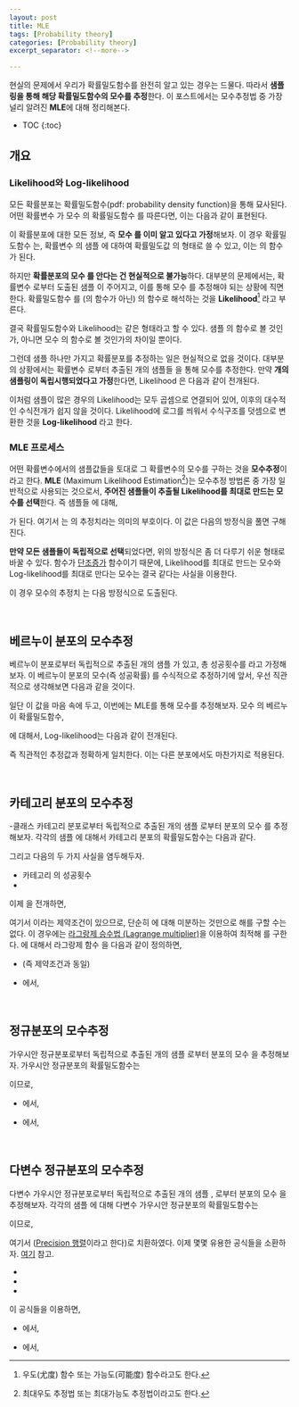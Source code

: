 ```yaml
---
layout: post
title: MLE
tags: [Probability theory]
categories: [Probability theory]
excerpt_separator: <!--more-->

---
```


현실의 문제에서 우리가 확률밀도함수를 완전히 알고 있는 경우는 드물다. 따라서 **샘플링을 통해 해당 확률밀도함수의 모수를 추정**한다. 이 포스트에서는 모수추정법 중 가장 널리 알려진 **MLE**에 대해 정리해본다. 
<!--more-->

* TOC
{:toc}

## 개요
### Likelihood와 Log-likelihood
모든 확률분포는 확률밀도함수(pdf: probability density function)을 통해 묘사된다. 어떤 확률변수 <span><script type="math/tex">X</script></span>가 모수 <span><script type="math/tex">\theta</script></span>의 확률밀도함수 <span><script type="math/tex">\mathbf{F}</script></span>를 따른다면, 이는 다음과 같이 표현된다. 

<div class="math"><script type="math/tex; mode=display">
X \sim \mathbf{F}(\theta)
</script></div>

이 확률분포에 대한 모든 정보, 즉 **모수 <span><script type="math/tex">\theta</script></span>를 이미 알고 있다고 가정**해보자. 이 경우 확률밀도함수 <span><script type="math/tex">\mathbf{F}</script></span>는, 확률변수 <span><script type="math/tex">X</script></span>의 샘플 <span><script type="math/tex">x</script></span> 에 대하여 확률밀도값 <span><script type="math/tex">p(\cdot \mid \theta)</script></span> 의 형태로 쓸 수 있고, 이는 <span><script type="math/tex">x</script></span>의 함수가 된다. 

<div class="math"><script type="math/tex; mode=display">
\mathbf{F}(x; \theta) = p(X=x \mid \theta) \rightarrow {\small\it\text{function of }} x
</script></div>

하지만 **확률분포의 모수 <span><script type="math/tex">\theta</script></span>를 안다는 건 현실적으로 불가능**하다. 대부분의 문제에서는, 확률변수 <span><script type="math/tex">X</script></span>로부터 도출된 샘플 <span><script type="math/tex">x</script></span> 이 주어지고, 이를 통해 모수 <span><script type="math/tex">\theta</script></span>를 추정해야 되는 상황에 직면한다. 확률밀도함수 <span><script type="math/tex">\mathbf{F}</script></span>를 (<span><script type="math/tex">x</script></span>의 함수가 아닌) <span><script type="math/tex">\theta</script></span>의 함수로 해석하는 것을 **Likelihood**[^likelihood] <span><script type="math/tex">\mathcal{L}</script></span> 라고 부른다. 

<div class="math"><script type="math/tex; mode=display">
\mathcal{L} (\theta ; x) = \mathbf{F}(x; \theta) \rightarrow {\small\it\text{function of }} \theta
</script></div>

[^likelihood]: 우도(尤度) 함수 또는 가능도(可能度) 함수라고도 한다. 

결국 확률밀도함수와 Likelihood는 같은 형태라고 할 수 있다. 샘플 <span><script type="math/tex">x</script></span>의 함수로 볼 것인가, 아니면 모수 <span><script type="math/tex">\theta</script></span>의 함수로 볼 것인가의 차이일 뿐이다. 

<div class="math"><script type="math/tex; mode=display">
\mathbf{F}(x; \theta) = p(x \mid \theta)  = \mathcal{L} (\theta ; x) 
</script></div>

그런데 샘플 <span><script type="math/tex">x</script></span> 하나만 가지고 확률분포를 추정하는 일은 현실적으로 없을 것이다. 대부분의 상황에서는 확률변수 <span><script type="math/tex">X</script></span>로부터 추출된 <span><script type="math/tex">n</script></span>개의 샘플들 <span><script type="math/tex">\mathbf{x} = (x_1, \cdots x_n)</script></span>을 통해 모수를 추정한다. 만약 **<span><script type="math/tex">n</script></span>개의 샘플링이 독립시행되었다고 가정**한다면, Likelihood <span><script type="math/tex">\mathcal{L}</script></span>은 다음과 같이 전개된다. 

<div class="math"><script type="math/tex; mode=display">
\begin{aligned}
\mathcal{L}(\theta; \mathbf{x})
&= p(\mathbf{x} \mid \theta) \\
&= \prod_{i=1}^n p(X=x_i \mid \theta) \\
&= \prod_{i=1}^n \mathbf{F}(x_i ; \theta)
\end{aligned}
</script></div>

이처럼 샘플이 많은 경우의 Likelihood는 모두 곱셈으로 연결되어 있어, 이후의 대수적인 수식전개가 쉽지 않을 것이다. Likelihood에 로그를 씌워서 수식구조를 덧셈으로 변환한 것을 **Log-likelihood** 라고 한다. 

<div class="math"><script type="math/tex; mode=display">
\ln \mathcal{L} (\theta; \mathbf{x}) = \ln \left( \prod_{i=1}^n \mathbf{F}(x_i ; \theta) \right) = \sum_{i=1}^n \ln \left[ \mathbf{F}(x_i; \theta) \right]
</script></div>


### MLE 프로세스
어떤 확률변수에서의 샘플값들을 토대로 그 확률변수의 모수를 구하는 것을 **모수추정**이라고 한다. **MLE** (Maximum Likelihood Estimation[^mle])는 모수추정 방법론 중 가장 일반적으로 사용되는 것으로서, **주어진 샘플들이 추출될 Likelihood를 최대로 만드는 모수를 선택**한다. 즉 샘플들 <span><script type="math/tex">\mathbf{x} = (x_1, \cdots, x_n)</script></span> 에 대해, 

[^mle]: 최대우도 추정법 또는 최대가능도 추정법이라고도 한다. 

<div class="math"><script type="math/tex; mode=display">
\hat{\theta} = \underset{\theta}{\arg \max} \mathcal{L} (\theta; \mathbf{x}) 
</script></div>

가 된다. 여기서 <span><script type="math/tex">\hat\theta</script></span>는 <span><script type="math/tex">\theta</script></span>의 추정치라는 의미의 부호이다. 이 값은 다음의 방정식을 풀면 구해진다. 

<div class="math"><script type="math/tex; mode=display">
\frac{\partial}{\partial \theta} \mathcal{L} (\theta; \mathbf{x}) \Big|_{\hat\theta} = \frac{\partial}{\partial \theta} \left[ \prod_{i=1}^n \mathbf{F}(x_i ; \theta)  \right]_{\hat\theta} = 0
</script></div>

**만약 모든 샘플들이 독립적으로 선택**되었다면, 위의 방정식은 좀 더 다루기 쉬운 형태로 바꿀 수 있다. <span><script type="math/tex">\log</script></span> 함수가 [단조증가](https://en.wikipedia.org/wiki/Monotonic_function) 함수이기 때문에, Likelihood를 최대로 만드는 모수와 Log-likelihood를 최대로 만다는 모수는 결국 같다는 사실을 이용한다. 
<div class="math"><script type="math/tex; mode=display">
\hat{\theta} = \underset{\theta}{\arg \max} \mathcal{L} (\theta; \mathbf{x}) = \underset{\theta}{\arg \max} \ln\mathcal{L} (\theta; \mathbf{x})
</script></div>

이 경우 모수의 추정치 <span><script type="math/tex">\hat\theta</script></span>는 다음 방정식으로 도출된다. 

<div class="math"><script type="math/tex; mode=display">
\frac{\partial}{\partial \theta} \ln\mathcal{L} (\theta; \mathbf{x}) \Big|_{\hat\theta} = \frac{\partial}{\partial \theta} \left[ \sum_{i=1}^n \ln \left[ \mathbf{F}(x_i ; \theta) \right]  \right]_{\hat\theta} = 0
</script></div>

<br/>

## 베르누이 분포의 모수추정
베르누이 분포로부터 독립적으로 추출된 <span><script type="math/tex">n</script></span>개의 샘플 <span><script type="math/tex">\mathbf{x} = (x_1, \cdots, x_n) \in \mathbb{R}^n</script></span> 가 있고, 총 성공횟수를 <span><script type="math/tex">n^* \equiv \sum^n_{i=1} x_i</script></span> 라고 가정해보자. 이 베르누이 분포의 모수(즉 성공확률) <span><script type="math/tex">\theta \in \mathbb{R}</script></span> 를 수식적으로 추정하기에 앞서, 우선 직관적으로 생각해보면 다음과 같을 것이다.  

<div class="math"><script type="math/tex; mode=display">
\hat{\theta} = \frac{n^*}{n}
</script></div>

일단 이 값을 마음 속에 두고, 이번에는 MLE를 통해 모수를 추정해보자. 모수 <span><script type="math/tex">\theta</script></span>의 베르누이 확률밀도함수, 

<div class="math"><script type="math/tex; mode=display">
\mathbf{Bern} (x; \theta) = \theta^{x} (1-\theta)^{1-x}
</script></div> 

에 대해서, Log-likelihood는 다음과 같이 전개된다. 

<div class="math"><script type="math/tex; mode=display">
\begin{aligned}
\ln \mathcal{L} (\theta; \mathbf{x})
&= \sum_{i=1}^n \ln \left[ \mathbf{Bern}(x_i ; \theta) \right] \\
&= \sum^n_{i=1} \left[ x_i \ln \theta + (1-x_i) \ln(1-\theta) \right] \\
&= \left( \sum^n_{i=1} x_i \right) \ln \theta + \left( n - \sum^n_{i=1} x_i \right) \ln(1-\theta) \\
&= n^* \ln \theta + (n - n^*) \ln (1 - \theta) \\\\
\frac{\partial}{\partial \theta} \ln \mathcal{L} (\theta; \mathbf{x}) \Big|_{\hat\theta}
&= \frac{n^*}{\hat\theta} - \frac{n - n^*}{1-\hat\theta} = 0 
\end{aligned}
</script></div>

<div class="math"><script type="math/tex; mode=display">
\therefore \hat{\theta} = \frac{n^*}{n}
</script></div>

즉 직관적인 추정값과 정확하게 일치한다. 이는 다른 분포에서도 마찬가지로 적용된다. 

<br/>

## 카테고리 분포의 모수추정
<span><script type="math/tex">k</script></span>-클래스 카테고리 분포로부터 독립적으로 추출된 <span><script type="math/tex">n</script></span>개의 샘플 <span><script type="math/tex">\mathbf{x} = (\mathbf{x}_1, \cdots, \mathbf{x}_n)</script></span> 로부터 분포의 모수 <span><script type="math/tex">{\Theta} = (\theta_1, \cdots, \theta_k)</script></span>를 추정해보자. 각각의 샘플 <span><script type="math/tex">\mathbf{x}_i = (x_{i1}, \cdots, x_{ik}) \in \mathbb{R}^k</script></span> 에 대해서 카테고리 분포의 확률밀도함수는 다음과 같다. 

<div class="math"><script type="math/tex; mode=display">
\mathbf{Cat} (\mathbf{x}_i; {\Theta}) = \prod^k_{j=1} \theta_j^{x_{ij}}
</script></div>

그리고 다음의 두 가지 사실을 염두해두자.  

* 카테고리 <span><script type="math/tex">j</script></span>의 성공횟수 <span><script type="math/tex">n_j \equiv \sum^n_{i=1} x_{ij}</script></span>
* <span><script type="math/tex">\sum^k_{j=1} n_j = n</script></span>

이제 <span><script type="math/tex">\log\mathcal{L}</script></span>을 전개하면, 

<div class="math"><script type="math/tex; mode=display">
\begin{aligned}
\ln \mathcal{L} ({\Theta}; \mathbf{x})
&= \sum_{i=1}^n \ln \left[ \mathbf{Cat}(\mathbf{x}_i ; \Theta) \right] \\
&= \sum^n_{i=1} \sum^k_{j=1} x_{ij} \ln \theta_j \\
&= \sum^k_{j=1} \ln \theta_j \left( \sum^n_{i=1} x_{ij} \right) \\
&= \sum^k_{j=1} n_j \ln \theta_j 
\end{aligned}
</script></div>

여기서 <span><script type="math/tex">\theta_1 + \cdots + \theta_k = 1</script></span> 이라는 제약조건이 있으므로, 단순히 <span><script type="math/tex">\Theta</script></span>에 대해 미분하는 것만으로 해를 구할 수는 없다. 이 경우에는 [라그랑제 승수법 (Lagrange multiplier)](https://en.wikipedia.org/wiki/Lagrange_multiplier)을 이용하여 최적해 <span><script type="math/tex">{\hat\Theta}</script></span>를 구한다. <span><script type="math/tex">\lambda \in \mathbb{R}</script></span> 에 대해서 라그랑제 함수 <span><script type="math/tex">\mathbf{L}</script></span>을 다음과 같이 정의하면, 

<div class="math"><script type="math/tex; mode=display">
\mathbf{L} ({\Theta}, \lambda) \equiv \ln \mathcal{L} ({\Theta}; \mathbf{x}) + \lambda \left( 1 - \sum_{j=1}^k \theta_j \right)
</script></div>

* <span><script type="math/tex">\frac{\partial}{\partial \lambda} \mathbf{L} \Big|_{\hat\Theta} = 0~~</script></span> <span><script type="math/tex">\Longrightarrow \sum_{j=1}^k \hat\theta_j = 1</script></span> (즉 제약조건과 동일)

* <span><script type="math/tex">\frac{\partial}{\partial \Theta} \mathbf{L} \Big|_{\hat\Theta} = 0</script></span> 에서, 


<div class="math"><script type="math/tex; mode=display">
\frac{\partial}{\partial \theta_j} \mathbf{L} (\Theta, \lambda) \Big|_{\hat\theta_j} = \frac{n_j}{\hat\theta_j} - \lambda = 0  ~\Rightarrow~ n_j = \lambda \hat\theta_j 
</script></div>

<div class="math"><script type="math/tex; mode=display">
n = \sum^k_{j=1} n_j = \lambda \sum^k_{j=1} \hat\theta_j = \lambda 
</script></div>

<div class="math"><script type="math/tex; mode=display">
\therefore \hat{\theta}_j = \frac{n_j}{n}
</script></div>

<br/>

## 정규분포의 모수추정
가우시안 정규분포로부터 독립적으로 추출된 <span><script type="math/tex">n</script></span>개의 샘플 <span><script type="math/tex">\mathbf{x} = (x_1, \cdots, x_n) \in \mathbb{R}^n</script></span> 로부터 분포의 모수 <span><script type="math/tex">\theta = (\mu, \sigma^2)</script></span>을 추정해보자. 가우시안 정규분포의 확률밀도함수는 

<div class="math"><script type="math/tex; mode=display">
\mathbf{N}(x; \theta) = \frac{1}{\sqrt{2 \pi \sigma^2}} \exp \left[ - \frac{(x - \mu)^2}{2 \sigma^2} \right]
</script></div>

이므로, 

<div class="math"><script type="math/tex; mode=display">
\begin{aligned}
\ln \mathcal{L} (\theta; \mathbf{x}) 
&= \sum_{i=1}^n \ln \left[ \mathbf{N}(x_i ; \theta) \right] \\
&= \sum^n_{i=1} \left[ - \frac{1}{2} \ln(2 \pi \sigma^2) - \frac{1}{2 \sigma^2} (x_i - \mu)^2 \right] \\
&= - \frac{n}{2} \ln(2 \pi \sigma^2) - \frac{1}{2 \sigma^2} \sum^n_{i=1} (x_i - \mu)^2
\end{aligned}
</script></div>


* <span><script type="math/tex">\frac{\partial}{\partial \mu} \ln \mathcal{L} \Big|_{\hat\theta} = 0</script></span> 에서, 

<div class="math"><script type="math/tex; mode=display">
\frac{\partial}{\partial \mu} \ln \mathcal{L} (\theta; \mathbf{x}) \Big|_{\hat\theta} = \frac{1}{\sigma^2} \sum^n_{i=1} (x_i - \hat\mu) = 0
</script></div>

<div class="math"><script type="math/tex; mode=display">
\therefore \hat{\mu} = \frac{1}{n} \sum^n_{i=1} x_i
</script></div>


* <span><script type="math/tex">\frac{\partial}{\partial \sigma^2} \ln \mathcal{L} \Big|_{\hat\theta} = 0</script></span> 에서, 

<div class="math"><script type="math/tex; mode=display">
\frac{\partial}{\partial \sigma^2} \ln \mathcal{L} (\theta; \mathbf{x}) \Big|_{\hat\theta} = - \frac{n}{2 \hat\sigma^2} + \frac{1}{2 (\hat\sigma^2)^2} \sum^n_{i=1} (x_i - \hat\mu)^2 = 0
</script></div>

<div class="math"><script type="math/tex; mode=display">
\therefore \hat{\sigma}^2 = \frac{1}{n} \sum^n_{i=1} (x_i - \hat\mu)^2
</script></div>


<br/>

## 다변수 정규분포의 모수추정
다변수 가우시안 정규분포로부터 독립적으로 추출된 <span><script type="math/tex">n</script></span>개의 샘플 <span><script type="math/tex">\mathbf{x} = (\mathbf{x}_1, \cdots, \mathbf{x}_n)</script></span>, <span><script type="math/tex">\mathbf{x}_i \in \mathbb{R}^d</script></span>로부터 분포의 모수 <span><script type="math/tex">{\Theta} = ({\mu}, \mathbf{\Sigma})</script></span>을 추정해보자. 각각의 샘플 <span><script type="math/tex">\mathbf{x}_i</script></span>에 대해 다변수 가우시안 정규분포의 확률밀도함수는 

<div class="math"><script type="math/tex; mode=display">
\mathbf{N}_d (\mathbf{x}_i; \Theta) = \frac{1}{(2 \pi)^{d/2} |\mathbf{\Sigma}|^{1/2}} \exp \left[ -\frac{1}{2} (\mathbf{x}-{\mu})^\mathsf{T} \mathbf{\Sigma}^{-1} (\mathbf{x}-{\mu}) \right]
</script></div>

이므로, 

<div class="math"><script type="math/tex; mode=display">
\begin{aligned}
\ln \mathcal{L} ({\Theta}; \mathbf{x}) 
&= \sum^n_{i=1} \ln \left[ \mathbf{N}_d (\mathbf{x}_i ; \Theta)  \right]\\
&= \sum^n_{i=1} \left[ - {d \over 2} \ln (2 \pi) - {1 \over 2} \ln |\mathbf{\Sigma}| - {1 \over 2} (\mathbf{x}_i-{\mu})^\mathsf{T} \mathbf{\Sigma}^{-1} (\mathbf{x}_i-{\mu}) \right] \\
&= - {nd \over 2} \ln (2 \pi) - {n \over 2} \ln |\mathbf{\Sigma}| - {1 \over 2} \sum^n_{i=1} (\mathbf{x}_i-{\mu})^\mathsf{T} \mathbf{\Sigma}^{-1} (\mathbf{x}_i-{\mu}) \\
&= - {nd \over 2} \ln (2 \pi) + {n \over 2} \ln |\mathbf{\Lambda}| - {1 \over 2} \sum^n_{i=1} (\mathbf{x}_i-{\mu})^\mathsf{T} \mathbf{\Lambda} (\mathbf{x}_i-{\mu})
\end{aligned}
</script></div>


여기서 <span><script type="math/tex">\mathbf{\Sigma}^{-1} \overset{\text{let}}{=} \mathbf{\Lambda}</script></span> ([Precision 행렬](https://en.wikipedia.org/wiki/Precision_(statistics))이라고 한다)로 치환하였다. 이제 몇몇 유용한 공식들을 소환하자. [여기](https://gem763.github.io/linear%20algebra/%ED%96%89%EB%A0%AC%EC%9D%98-%EB%AF%B8%EB%B6%84.html#%ED%96%89%EB%A0%AC%EB%AF%B8%EB%B6%84%EC%9D%98-%EC%A3%BC%EC%9A%94%EC%84%B1%EC%A7%88) 참고. 

* <span><script type="math/tex">|\mathbf{\Sigma}| = |\mathbf{\Lambda}^{-1}| = |\mathbf{\Lambda}|^{-1}</script></span>
* <span><script type="math/tex">\frac{\partial}{\partial \mathbf{\Lambda}} \ln |\mathbf{\Lambda}| = \mathbf{\Lambda}^{-\mathsf{T}} = \mathbf{\Sigma}^\mathsf{T} = \mathbf{\Sigma}</script></span>
* <span><script type="math/tex">\frac{\partial}{\partial \mathbf{\Lambda}} \operatorname{tr} \left( (\mathbf{x}_i - {\mu})^\mathsf{T} \mathbf{\Lambda} (\mathbf{x}_i - {\mu}) \right)</script></span> <span><script type="math/tex">= \frac{\partial}{\partial \mathbf{\Lambda}} \operatorname{tr} \left( (\mathbf{x}_i - {\mu}) (\mathbf{x}_i - {\mu})^\mathsf{T} \mathbf{\Lambda} \right)</script></span> <span><script type="math/tex">= (\mathbf{x}_i - {\mu}) (\mathbf{x}_i - {\mu})^\mathsf{T}</script></span>

이 공식들을 이용하면, 

* <span><script type="math/tex">\frac{\partial}{\partial {\mu}} \ln \mathcal{L} \Big|_{\hat\Theta} = 0</script></span> 에서, 

<div class="math"><script type="math/tex; mode=display">
\frac{\partial}{\partial {\mu}} \ln \mathcal{L} ({\Theta}; \mathbf{x}) \Big|_{\hat\Theta} = \mathbf{\hat\Lambda}^\mathsf{T} \sum^n_{i=1} (\mathbf{x}_i - {\hat\mu}) = 0 
</script></div>

<div class="math"><script type="math/tex; mode=display">
\therefore \hat{{\mu}} = \frac{1}{n} \sum^n_{i=1} \mathbf{x}_i
</script></div>

* <span><script type="math/tex">\frac{\partial}{\partial \mathbf{\Lambda}} \ln \mathcal{L} \Big|_{\hat\Theta} = 0</script></span> 에서, 

<div class="math"><script type="math/tex; mode=display">
\frac{\partial}{\partial \mathbf{\Lambda}} \ln \mathcal{L} ({\Theta}; \mathbf{x}) \Big|_{\hat\Theta} = \frac{n}{2} \mathbf{\hat\Sigma} - \frac{1}{2} \sum^n_{i=1} (\mathbf{x}_i - {\hat\mu}) (\mathbf{x}_i - {\hat\mu})^\mathsf{T} = 0 
</script></div>

<div class="math"><script type="math/tex; mode=display">
\therefore \hat{\mathbf{\Sigma}}= \frac{1}{n} \sum^n_{i=1} (\mathbf{x}_i - \hat{{\mu}}) (\mathbf{x}_i - \hat{{\mu}})^\mathsf{T}
</script></div>


